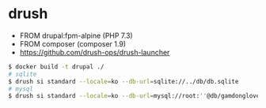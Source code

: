 # drush

- FROM drupal:fpm-alpine (PHP 7.3)
- FROM composer (composer 1.9)
- https://github.com/drush-ops/drush-launcher

```zsh
$ docker build -t drupal ./
# sqlite
$ drush si standard --locale=ko --db-url=sqlite://../db/db.sqlite
# mysql
$ drush si standard --locale=ko --db-url=mysql://root:''@db/gamdonglove
```

